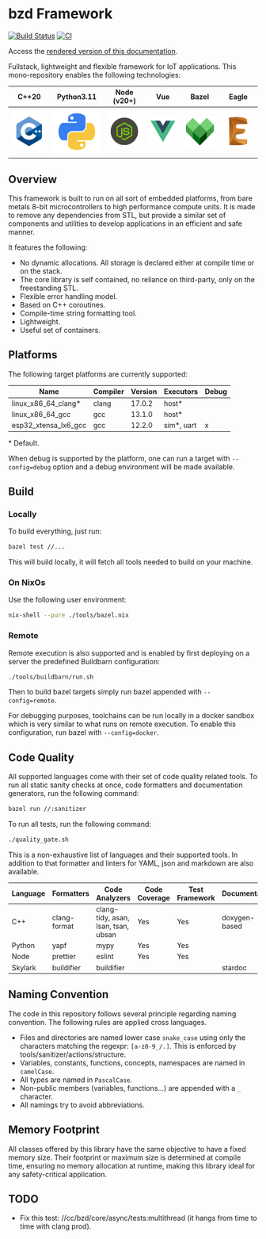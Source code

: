 # bzd Framework

[![Build Status](https://travis-ci.com/blaizard/bzd.svg?branch=master)](https://travis-ci.com/blaizard/bzd)
[![CI](https://github.com/blaizard/bzd/actions/workflows/ci.yml/badge.svg)](https://github.com/blaizard/bzd/actions)

Access the [rendered version of this documentation](https://blaizard.github.io/bzd).

Fullstack, lightweight and flexible framework for IoT applications.
This mono-repository enables the following technologies:

|             C++20              |            Python3.11             |           Node (v20+)           |              Vue               |              Bazel               |              Eagle               |
| :----------------------------: | :-------------------------------: | :-----------------------------: | :----------------------------: | :------------------------------: | :------------------------------: |
| ![](./docs/assets/png/cpp.png) | ![](./docs/assets/png/python.png) | ![](./docs/assets/png/node.png) | ![](./docs/assets/png/vue.png) | ![](./docs/assets/png/bazel.png) | ![](./docs/assets/png/eagle.png) |

## Overview

This framework is built to run on all sort of embedded platforms, from bare metals 8-bit microcontrollers to high performance compute units.
It is made to remove any dependencies from STL, but provide a similar set of components and utilities to develop applications in an
efficient and safe manner.

It features the following:

- No dynamic allocations. All storage is declared either at compile time or on the stack.
- The core library is self contained, no reliance on third-party, only on the freestanding STL.
- Flexible error handling model.
- Based on C++ coroutines.
- Compile-time string formatting tool.
- Lightweight.
- Useful set of containers.

## Platforms

The following target platforms are currently supported:

| Name                 | Compiler | Version | Executors   | Debug |
| -------------------- | -------- | ------- | ----------- | ----- |
| linux_x86_64_clang\* | clang    | 17.0.2  | host\*      |       |
| linux_x86_64_gcc     | gcc      | 13.1.0  | host\*      |       |
| esp32_xtensa_lx6_gcc | gcc      | 12.2.0  | sim\*, uart | x     |

\* Default.

When debug is supported by the platform, one can run a target with `--config=debug` option and a debug environment will
be made available.

## Build

### Locally

To build everything, just run:

```bash
bazel test //...
```

This will build locally, it will fetch all tools needed to build on your machine.

### On NixOs

Use the following user environment:

```bash
nix-shell --pure ./tools/bazel.nix
```

### Remote

Remote execution is also supported and is enabled by first deploying on a server the predefined Buildbarn configuration:

```bash
./tools/buildbarn/run.sh
```

Then to build bazel targets simply run bazel appended with `--config=remote`.

For debugging purposes, toolchains can be run locally in a docker sandbox which is very similar to what runs on remote execution.
To enable this configuration, run bazel with `--config=docker`.

## Code Quality

All supported languages come with their set of code quality related tools.
To run all static sanity checks at once, code formatters and documentation generators, run the following command:

```bash
bazel run //:sanitizer
```

To run all tests, run the following command:

```bash
./quality_gate.sh
```

This is a non-exhaustive list of languages and their supported tools. In addition to that
formatter and linters for YAML, json and markdown are also available.

| Language | Formatters   | Code Analyzers                      | Code Coverage | Test Framework | Documentation |
| -------- | ------------ | ----------------------------------- | ------------- | -------------- | ------------- |
| C++      | clang-format | clang-tidy, asan, lsan, tsan, ubsan | Yes           | Yes            | doxygen-based |
| Python   | yapf         | mypy                                | Yes           | Yes            |               |
| Node     | prettier     | eslint                              | Yes           | Yes            |               |
| Skylark  | buildifier   | buildifier                          |               |                | stardoc       |

## Naming Convention

The code in this repository follows several principle regarding naming convention. The following rules are applied cross languages.

- Files and directories are named lower case `snake_case` using only the characters matching the regexpr: `[a-z0-9_/.]`. This is enforced by tools/sanitizer/actions/structure.
- Variables, constants, functions, concepts, namespaces are named in `camelCase`.
- All types are named in `PascalCase`.
- Non-public members (variables, functions...) are appended with a `_` character.
- All namings try to avoid abbreviations.

## Memory Footprint

All classes offered by this library have the same objective to have a fixed memory size. Their footprint or maximum size
is determined at compile time, ensuring no memory allocation at runtime, making this library ideal for any safety-critical application.

## TODO

- Fix this test: //cc/bzd/core/async/tests:multithread (it hangs from time to time with clang prod).
